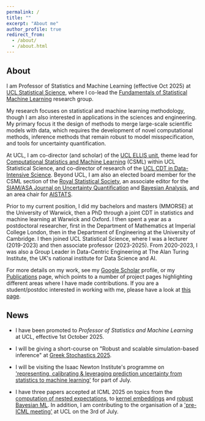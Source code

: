 ```yaml
---
permalink: /
title: ""
excerpt: "About me"
author_profile: true
redirect_from: 
  - /about/
  - /about.html
---
```


## About

I am Professor of Statistics and Machine Learning (effective Oct 2025) at [UCL Statistical Science](https://www.ucl.ac.uk/statistics/), where I co-lead the [Fundamentals of Statistical Machine Learning](https://fsml-ucl.github.io) research group. 

My research focuses on statistical and machine learning methodology, though I am also interested in applications in the sciences and engineering. My primary focus it the design of methods to merge large-scale scientific models with data, which requires the development of novel computational methods, inference methods that remain robust to model misspecification, and tools for uncertainty quantification. 

At UCL, I am co-director (and scholar) of the [UCL ELLIS unit](https://ellis.eu/units/london-ucl), theme lead for [Computational Statistics and Machine Learning](https://www.ucl.ac.uk/statistics/research/computational-statistics-and-machine-learning) (CSML) within UCL Statistical Science, and co-director of research of the [UCL CDT in Data-Intensive Science](https://www.ucl.ac.uk/data-intensive-science-industry). Beyond UCL, I am also an elected board member for the CSML section of the [Royal Statistical Society](https://rss.org.uk/membership/rss-groups-and-committees/sections/statistical-computing/), an associate editor for the [SIAM/ASA Journal on Uncertainty Quantification](https://www.siam.org/publications/journals/siam-asa-journal-on-uncertainty-quantification-juq) and [Bayesian Analysis](https://projecteuclid.org/journals/bayesian-analysis), and an area chair for [AISTATS](http://aistats.org/aistats2024/index.html).

Prior to my current position, I did my bachelors and masters (MMORSE) at the University of Warwick, then a PhD through a joint CDT in statistics and machine learning at Warwick and Oxford. I then spent a year as a postdoctoral researcher, first in the Department of Mathematics at Imperial College London, then in the Department of Engineering at the University of Cambridge. I then joined UCL Statistical Science, where I was a lecturer (2019-2023) and then associate professor (2023-2025). From 2020-2023, I was also a Group Leader in Data-Centric Engineering at The Alan Turing Institute, the UK's national institute for Data Science and AI.

For more details on my work, see my [Google Scholar](https://scholar.google.co.uk/citations?user=yLBYtAwAAAAJ&hl=en) profile, or my [Publications](https://fxbriol.github.io/publications/) page, which points to a number of project pages highlighting different areas where I have made contributions. If you are a student/postdoc interested in working with me, please have a look at [this page](https://fxbriol.github.io/supervision/).


## News

* I have been promoted to *Professor of Statistics and Machine Learning* at UCL, effective 1st October 2025.

* I will be giving a short-course on "Robust and scalable simulation-based inference" at [Greek Stochastics 2025](https://www.stochastics.gr/meetings/omicron/index.html).

* I will be visiting the Isaac Newton Institute's programme on ['representing, calibrating & leveraging prediction uncertainty from statistics to machine learning'](https://www.newton.ac.uk/event/rcl/) for part of July.

* I have three papers accepted at ICML 2025 on topics from the [computation of nested expectations](https://arxiv.org/abs/2502.18284), to [kernel embeddings](https://mashanaslidnyk.github.io/assets/pdf/kqe.pdf) and [robust Bayesian ML](https://arxiv.org/abs/2502.02450). In addition, I am contributing to the organisation of a ['pre-ICML meeting'](https://sites.google.com/view/pre-icml-london-2025) at UCL on the 3rd of July.

